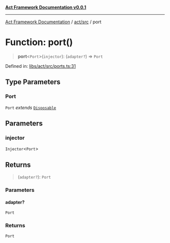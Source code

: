 [**Act Framework Documentation v0.0.1**](README.md)

***

[Act Framework Documentation](README.md) / [act/src](act.src.md) / port

# Function: port()

> **port**\<`Port`\>(`injector`): (`adapter?`) => `Port`

Defined in: [libs/act/src/ports.ts:31](https://github.com/Rotorsoft/act-root/blob/62fab56d51bbe483c1ba64b9cb3720e282a9a947/libs/act/src/ports.ts#L31)

## Type Parameters

### Port

`Port` *extends* [`Disposable`](act.src.TypeAlias.Disposable.md)

## Parameters

### injector

`Injector`\<`Port`\>

## Returns

> (`adapter?`): `Port`

### Parameters

#### adapter?

`Port`

### Returns

`Port`
